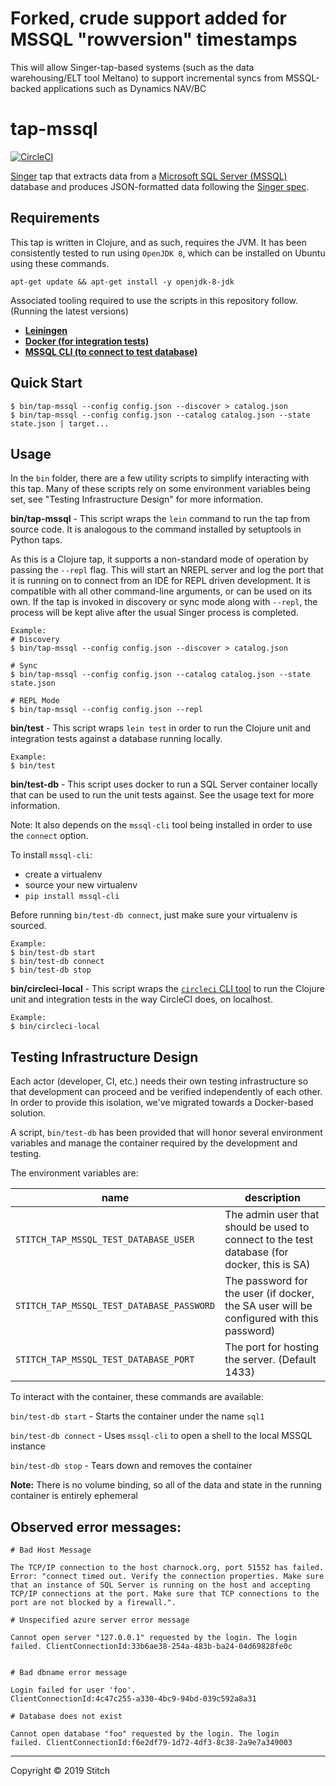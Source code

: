 # Forked, crude support added for MSSQL "rowversion" timestamps

This will allow Singer-tap-based systems (such as the data warehousing/ELT tool Meltano) to support incremental syncs from MSSQL-backed applications such as Dynamics NAV/BC

# tap-mssql

[![CircleCI](https://circleci.com/gh/singer-io/tap-mssql.svg?style=svg)](https://circleci.com/gh/singer-io/tap-mssql)

[Singer](https://www.singer.io/) tap that extracts data from a [Microsoft SQL Server (MSSQL)](https://www.microsoft.com/en-us/sql-server/default.aspx) database and produces JSON-formatted data following the [Singer spec](https://github.com/singer-io/getting-started/blob/master/docs/SPEC.md).

## Requirements

This tap is written in Clojure, and as such, requires the JVM. It has been consistently tested to run using `OpenJDK 8`, which can be installed on Ubuntu using these commands.

```
apt-get update && apt-get install -y openjdk-8-jdk
```

Associated tooling required to use the scripts in this repository follow. (Running the latest versions)

- [**Leiningen**](https://leiningen.org/)
- [**Docker (for integration tests)**](https://www.docker.com/)
- [**MSSQL CLI (to connect to test database)**](https://docs.microsoft.com/en-us/sql/tools/mssql-cli?view=sql-server-2017)

## Quick Start

```
$ bin/tap-mssql --config config.json --discover > catalog.json
$ bin/tap-mssql --config config.json --catalog catalog.json --state state.json | target...
```

## Usage

In the `bin` folder, there are a few utility scripts to simplify interacting with this tap. Many of these scripts rely on some environment variables being set, see "Testing Infrastructure Design" for more information.

**bin/tap-mssql** - This script wraps the `lein` command to run the tap from source code. It is analogous to the command installed by setuptools in Python taps.

As this is a Clojure tap, it supports a non-standard mode of operation by passing the `--repl` flag. This will start an NREPL server and log the port that it is running on to connect from an IDE for REPL driven development. It is compatible with all other command-line arguments, or can be used on its own. If the tap is invoked in discovery or sync mode along with `--repl`, the process will be kept alive after the usual Singer process is completed.

```
Example:
# Discovery
$ bin/tap-mssql --config config.json --discover > catalog.json

# Sync
$ bin/tap-mssql --config config.json --catalog catalog.json --state state.json

# REPL Mode
$ bin/tap-mssql --config config.json --repl
```

**bin/test** - This script wraps `lein test` in order to run the Clojure unit and integration tests against a database running locally.

```
Example:
$ bin/test
```

**bin/test-db** - This script uses docker to run a SQL Server container locally that can be used to run the unit tests against. See the usage text for more information.

Note: It also depends on the `mssql-cli` tool being installed in order to use the `connect` option.

To install `mssql-cli`:
- create a virtualenv
- source your new virtualenv
- `pip install mssql-cli`

Before running `bin/test-db connect`, just make sure your virtualenv is sourced.

```
Example:
$ bin/test-db start
$ bin/test-db connect
$ bin/test-db stop
```

**bin/circleci-local** - This script wraps the [`circleci` CLI tool](https://circleci.com/docs/2.0/local-cli/) to run the Clojure unit and integration tests in the way CircleCI does, on localhost.

```
Example:
$ bin/circleci-local
```

## Testing Infrastructure Design

Each actor (developer, CI, etc.) needs their own testing infrastructure so
that development can proceed and be verified independently of each other.
In order to provide this isolation, we've migrated towards a Docker-based
solution.

A script, `bin/test-db` has been provided that will honor several
environment variables and manage the container required by the development
and testing.

The environment variables are:

| name | description |
| --- | --- |
| `STITCH_TAP_MSSQL_TEST_DATABASE_USER` | The admin user that should be used to connect to the test database (for docker, this is SA) |
| `STITCH_TAP_MSSQL_TEST_DATABASE_PASSWORD` | The password for the user (if docker, the SA user will be configured with this password) |
| `STITCH_TAP_MSSQL_TEST_DATABASE_PORT` | The port for hosting the server. (Default 1433)|

To interact with the container, these commands are available:

`bin/test-db start` - Starts the container under the name `sql1`

`bin/test-db connect` - Uses `mssql-cli` to open a shell to the local MSSQL instance

`bin/test-db stop` - Tears down and removes the container

**Note:** There is no volume binding, so all of the data and state in the
  running container is entirely ephemeral

## Observed error messages:

```
# Bad Host Message

The TCP/IP connection to the host charnock.org, port 51552 has failed.
Error: "connect timed out. Verify the connection properties. Make sure
that an instance of SQL Server is running on the host and accepting
TCP/IP connections at the port. Make sure that TCP connections to the
port are not blocked by a firewall.".

# Unspecified azure server error message

Cannot open server "127.0.0.1" requested by the login. The login
failed. ClientConnectionId:33b6ae38-254a-483b-ba24-04d69828fe0c


# Bad dbname error message

Login failed for user 'foo'.
ClientConnectionId:4c47c255-a330-4bc9-94bd-039c592a8a31

# Database does not exist

Cannot open database "foo" requested by the login. The login
failed. ClientConnectionId:f6e2df79-1d72-4df3-8c38-2a9e7a349003
```

---

Copyright &copy; 2019 Stitch
